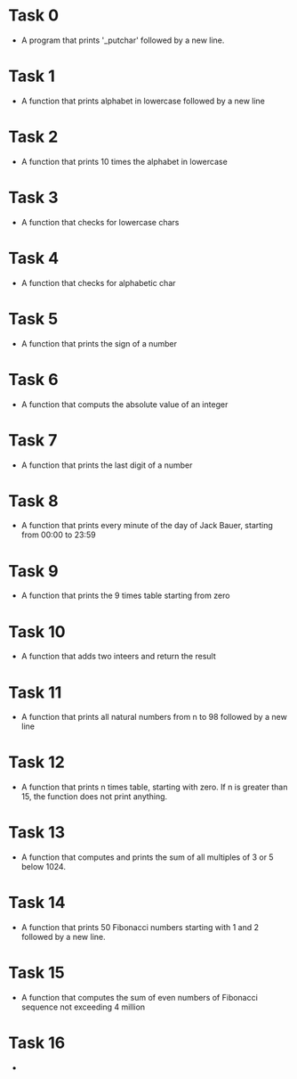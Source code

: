 # Task 0
 - A program that prints '_putchar' followed by a new line.
# Task 1
 - A function that prints alphabet in lowercase followed by a new line
# Task 2
 - A function that prints 10 times the alphabet in lowercase
# Task 3
 - A function that checks for lowercase chars
# Task 4
 - A function that checks for alphabetic char
# Task 5
 - A function that prints the sign of a number
# Task 6
 - A function that computs the absolute value of an integer
# Task 7
 - A function that prints the last digit of a number
# Task 8
 - A function that prints every minute of the day of Jack Bauer, starting from
   00:00 to 23:59
# Task 9
 - A function that prints the 9 times table starting from zero
# Task 10
 - A function that adds two inteers and return the result
# Task 11
 - A function that prints all natural numbers from n to 98 followed by a new line
# Task 12
 - A function that prints n times table, starting with zero. If n is greater than
   15, the function does not print anything.
# Task 13
 - A function that computes and prints the sum of all multiples of 3 or 5 below 1024.
# Task 14
 - A function that prints 50 Fibonacci numbers starting with 1 and 2 followed by a new line.
# Task 15
 - A function that computes the sum of even numbers of Fibonacci sequence not exceeding 4 million
# Task 16
 -    
